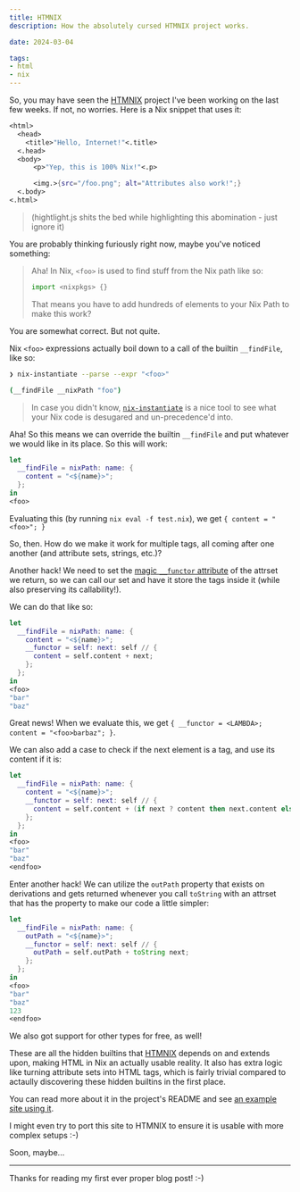 ```yaml
---
title: HTMNIX
description: How the absolutely cursed HTMNIX project works.

date: 2024-03-04

tags:
- html
- nix
---
```


So, you may have seen the [HTMNIX](https://github.com/RGBCube/HTMNIX) project I've
been working on the last few weeks. If not, no worries. Here is a Nix snippet
that uses it:

```nix
<html>
  <head>
    <title>"Hello, Internet!"<.title>
  <.head>
  <body>
      <p>"Yep, this is 100% Nix!"<.p>

      <img.>{src="/foo.png"; alt="Attributes also work!";}
  <.body>
<.html>
```

> (hightlight.js shits the bed while highlighting this abomination - just ignore it)

You are probably thinking furiously right now, maybe you've noticed something:

> Aha! In Nix, `<foo>` is used to find stuff from the Nix path like so:
>
> ```nix
> import <nixpkgs> {}
> ```
>
> That means you have to add hundreds of elements to your Nix Path to make this work?

You are somewhat correct. But not quite.

Nix `<foo>` expressions actually boil down to a call of the builtin `__findFile`, like so:

```sh
❯ nix-instantiate --parse --expr "<foo>"

(__findFile __nixPath "foo")
```

> In case you didn't know, [`nix-instantiate`](https://nixos.org/manual/nix/stable/command-ref/nix-instantiate.html)
> is a nice tool to see what your Nix code is desugared and un-precedence'd into.

Aha! So this means we can override the builtin `__findFile` and put whatever we would like in
its place. So this will work:

```nix
let
  __findFile = nixPath: name: {
    content = "<${name}>";
  };
in
<foo>
```

Evaluating this (by running `nix eval -f test.nix`), we get `{ content = "<foo>"; }`

So, then. How do we make it work for multiple tags, all coming after one another
(and attribute sets, strings, etc.)?

Another hack! We need to set the [magic `__functor` attribute](https://noogle.dev/md/tutorials/functors)
of the attrset we return, so we can call our set and have it store the tags inside it (while also
preserving its callability!).

We can do that like so:

```nix
let
  __findFile = nixPath: name: {
    content = "<${name}>";
    __functor = self: next: self // {
      content = self.content + next;
    };
  };
in
<foo>
"bar"
"baz"
```

Great news! When we evaluate this, we get `{ __functor = <LAMBDA>; content = "<foo>barbaz"; }`.

We can also add a case to check if the next element is a tag, and use its content if it is:

```nix
let
  __findFile = nixPath: name: {
    content = "<${name}>";
    __functor = self: next: self // {
      content = self.content + (if next ? content then next.content else next);
    };
  };
in
<foo>
"bar"
"baz"
<endfoo>
```

Enter another hack! We can utilize the `outPath` property that exists on derivations
and gets returned whenever you call `toString` with an attrset that has the property to make our code a little simpler:

```nix
let
  __findFile = nixPath: name: {
    outPath = "<${name}>";
    __functor = self: next: self // {
      outPath = self.outPath + toString next;
    };
  };
in
<foo>
"bar"
"baz"
123
<endfoo>
```

We also got support for other types for free, as well!

These are all the hidden builtins that [HTMNIX](https://github.com/RGBCube/HTMNIX) depends on
and extends upon, making HTML in Nix an actually usable reality. It also
has extra logic like turning attribute sets into HTML tags, which is fairly trivial
compared to actaully discovering these hidden builtins in the first place.

You can read more about it in the project's README and
see [an example site using it](https://github.com/RGBCube/NixSite).

I might even try to port this site to HTMNIX to ensure it is usable with more complex setups :-)

Soon, maybe...

---

Thanks for reading my first ever proper blog post! :-)
